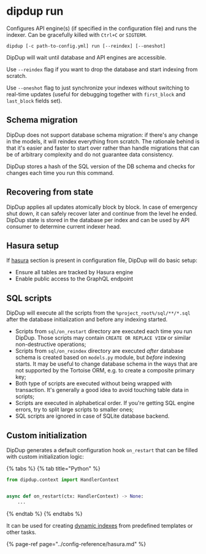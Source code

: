 # dipdup run

Configures API engine\(s\) \(if specified in the configuration file\) and runs the indexer. Can be gracefully killed with `Ctrl+C` or `SIGTERM`.

```text
dipdup [-c path-to-config.yml] run [--reindex] [--oneshot]
```

DipDup will wait until database and API engines are accessible.

Use `--reindex` flag if you want to drop the database and start indexing from scratch.

Use `--oneshot` flag to just synchronize your indexes without switching to real-time updates \(useful for debugging together with `first_block` and `last_block` fields set\).

## Schema migration

DipDup does not support database schema migration: if there's any change in the models, it will reindex everything from scratch. The rationale behind is that it's easier and faster to start over rather than handle migrations that can be of arbitrary complexity and do not guarantee data consistency.

DipDup stores a hash of the SQL version of the DB schema and checks for changes each time you run this command.

## Recovering from state

DipDup applies all updates atomically block by block. In case of emergency shut down, it can safely recover later and continue from the level he ended. DipDup state is stored in the database per index and can be used by API consumer to determine current indexer head.

## Hasura setup

If [hasura](../config-reference/hasura.md) section is present in configuration file, DipDup will do basic setup:

* Ensure all tables are tracked by Hasura engine
* Enable public access to the GraphQL endpoint

## SQL scripts

DipDup will execute all the scripts from the `%project_root%/sql/**/*.sql` after the database initialization and before any indexing started.

* Scripts from `sql/on_restart` directory are executed each time you run DipDup. Those scripts may contain `CREATE OR REPLACE VIEW` or similar non-destructive operations;
* Scripts from `sql/on_reindex` directory are executed _after_ database schema is created based on `models.py` module, but _before_ indexing starts. It may be useful to change database schema in the ways that are not supported by the Tortoise ORM, e.g. to create a composite primary key;
* Both type of scripts are executed without being wrapped with transaction. It's generally a good idea to avoid touching table data in scripts;
* Scripts are executed in alphabetical order. If you're getting SQL engine errors, try to split large scripts to smaller ones;
* SQL scripts are ignored in case of SQLite database backend.

## Custom initialization

DipDup generates a default configuration hook `on_restart` that can be filled with custom initialization logic:

{% tabs %}
{% tab title="Python" %}
```python
from dipdup.context import HandlerContext


async def on_restart(ctx: HandlerContext) -> None:
    ...
```
{% endtab %}
{% endtabs %}

It can be used for creating [dynamic indexes](../config-reference/templates.md#dynamic-instances) from predefined templates or other tasks. 

{% page-ref page="../config-reference/hasura.md" %}





